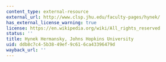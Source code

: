 ```yaml
---
content_type: external-resource
external_url: http://www.clsp.jhu.edu/faculty-pages/hynek/
has_external_license_warning: true
license: https://en.wikipedia.org/wiki/All_rights_reserved
status: ''
title: Hynek Hermansky, Johns Hopkins University
uid: ddb8c7c4-5b38-49ef-9c61-6ca43396479d
wayback_url: ''
---
```

